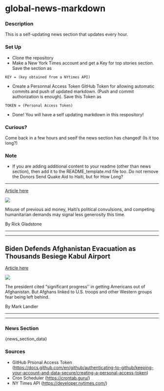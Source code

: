 # global-news-markdown

### Description 
This is a self-updating news section that updates every hour.

### Set Up 
* Clone the repository
* Make a New York Times account and get a Key for top stories section. Save the section as 
 ```
 KEY = (key obtained from a NYtimes API)
 ```
*  Create a Personnal Access Token GitHub Token for allowing automatic commits and push of updated markdown. (Push and commit authorization is enough). Save this Token as 
```
TOKEN = (Personal Access Token)
```
* Done! You will have a self updating markdown in this respository!

### Curious?
Come back in a few hours and seeif the news section has changed! (Is it too long?)

### Note
* If you are adding additional content to your readme (other than news section), then add it to the README_template.md file too. Do not remove the Donors Send Quake Aid to Haiti, but for How Long?
-------------------------------------------------

[Article here](https://www.nytimes.com/2021/08/21/world/americas/haiti-earthquake-aid.html)

[![](https://static01.nyt.com/images/2021/08/20/world/20haiti-aid1/merlin_193414350_c0286e44-3b87-40b1-95b0-71252c5eb0e7-superJumbo.jpg)](https://www.nytimes.com/2021/08/21/world/americas/haiti-earthquake-aid.html)

Misuse of previous aid money, Haiti’s political convulsions, and competing humanitarian demands may signal less generosity this time.

By Rick Gladstone

* * *

* * *

Biden Defends Afghanistan Evacuation as Thousands Besiege Kabul Airport
-----------------------------------------------------------------------

[Article here](https://www.nytimes.com/2021/08/20/world/asia/biden-afghanistan-evacuation-kabul-airport.html)

[![](https://static01.nyt.com/images/2021/08/20/world/20AFGHANISTAN-LEDEALL1/merlin_193473240_ebccfda7-c7eb-463e-9b7b-741b575df6f9-superJumbo.jpg)](https://www.nytimes.com/2021/08/20/world/asia/biden-afghanistan-evacuation-kabul-airport.html)

The president cited “significant progress’’ in getting Americans out of Afghanistan. But Afghans linked to U.S. troops and other Western groups fear being left behind.

By Mark Landler

* * *

* * *

### News Section 
{news_section_data}


### Sources 
* GitHub Prsonal Access Token (https://docs.github.com/en/github/authenticating-to-github/keeping-your-account-and-data-secure/creating-a-personal-access-token)
* Cron Scheduler (https://crontab.guru/)
* NY Times API (https://developer.nytimes.com/)
